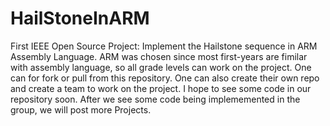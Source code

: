 # HailStoneInARM
First IEEE Open Source Project: Implement the Hailstone sequence in ARM Assembly Language. 
ARM was chosen since most first-years are fimilar with assembly language, so all grade levels can work on the project. 
One can for fork or pull from this repository. One can also create their own repo and create a team to work on the project. 
I hope to see some code in our repository soon. 
After we see some code being implememented in the group, we will post more Projects.

